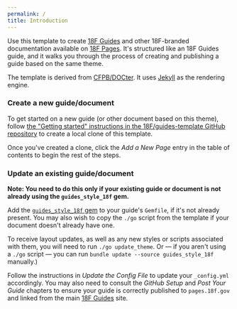```yaml
---
permalink: /
title: Introduction
---
```

Use this template to create [18F Guides](http://pages.18f.gov/guides/)
and other 18F-branded documentation available on [18F
Pages](https://pages.18f.gov/). It's structured like an 18F Guides guide,
and it walks you through the process of creating and publishing a guide based on
the same theme.

The template is derived from [CFPB/DOCter](https://github.com/CFPB/DOCter).
It uses [Jekyll](http://jekyllrb.com/) as the rendering engine.

### Create a new guide/document

To get started on a new guide (or other document based on this theme),
follow [the "Getting started" instructions in the 18F/guides-template GitHub
repository](https://github.com/18F/guides-template/#getting-started) to create
a local clone of this template.

Once you've created a clone, click the _Add a New Page_ entry in the table of
contents to begin the rest of the steps.

### Update an existing guide/document

__Note: You need to do this only if your existing guide or document is not already
using the `guides_style_18f` gem.__

Add the [`guides_style_18f` gem](https://github.com/18F/guides-style) to your
guide's `Gemfile`, if it's not already present. You may also wish to copy the
`./go` script from the template if your document doesn't already have one.

To receive layout updates, as well as any new styles or scripts associated
with them, you will need to run `./go update_theme`. Or — if you aren't using
a `./go` script — you can run `bundle update --source guides_style_18f`
manually.)

Follow the instructions in _Update the Config File_ to update your
`_config.yml` accordingly. You may also need to consult the _GitHub Setup_ and
_Post Your Guide_ chapters to ensure your guide is correctly published to
`pages.18f.gov` and linked from the main [18F
Guides](http://pages.18f.gov/guides/) site.
